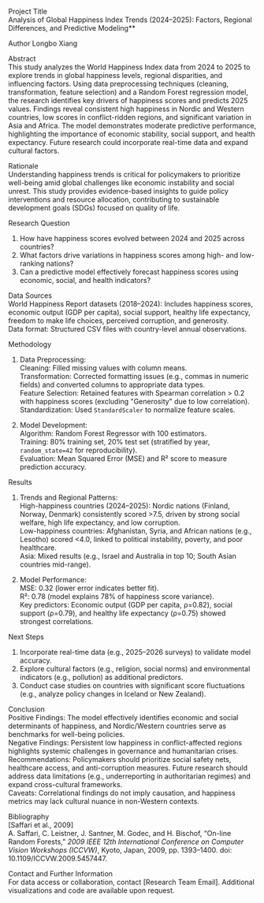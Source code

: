 
Project Title  
Analysis of Global Happiness Index Trends (2024–2025): Factors, Regional Differences, and Predictive Modeling**  

Author
Longbo Xiang

Abstract  
This study analyzes the World Happiness Index data from 2024 to 2025 to explore trends in global happiness levels, regional disparities, and influencing factors. Using data preprocessing techniques (cleaning, transformation, feature selection) and a Random Forest regression model, the research identifies key drivers of happiness scores and predicts 2025 values. Findings reveal consistent high happiness in Nordic and Western countries, low scores in conflict-ridden regions, and significant variation in Asia and Africa. The model demonstrates moderate predictive performance, highlighting the importance of economic stability, social support, and health expectancy. Future research could incorporate real-time data and expand cultural factors.  


Rationale  
Understanding happiness trends is critical for policymakers to prioritize well-being amid global challenges like economic instability and social unrest. This study provides evidence-based insights to guide policy interventions and resource allocation, contributing to sustainable development goals (SDGs) focused on quality of life.  


Research Question  
1. How have happiness scores evolved between 2024 and 2025 across countries?  
2. What factors drive variations in happiness scores among high- and low-ranking nations?  
3. Can a predictive model effectively forecast happiness scores using economic, social, and health indicators?  


Data Sources  
World Happiness Report datasets (2018–2024): Includes happiness scores, economic output (GDP per capita), social support, healthy life expectancy, freedom to make life choices, perceived corruption, and generosity.  
Data format: Structured CSV files with country-level annual observations.  


Methodology  
1. Data Preprocessing:  
   Cleaning: Filled missing values with column means.  
   Transformation: Corrected formatting issues (e.g., commas in numeric fields) and converted columns to appropriate data types.  
   Feature Selection: Retained features with Spearman correlation > 0.2 with happiness scores (excluding "Generosity" due to low correlation).  
   Standardization: Used `StandardScaler` to normalize feature scales.  

2. Model Development:  
   Algorithm: Random Forest Regressor with 100 estimators.  
   Training: 80% training set, 20% test set (stratified by year, `random_state=42` for reproducibility).  
   Evaluation: Mean Squared Error (MSE) and R² score to measure prediction accuracy.  


Results  
1. Trends and Regional Patterns:  
   High-happiness countries (2024–2025): Nordic nations (Finland, Norway, Denmark) consistently scored >7.5, driven by strong social welfare, high life expectancy, and low corruption.  
   Low-happiness countries: Afghanistan, Syria, and African nations (e.g., Lesotho) scored <4.0, linked to political instability, poverty, and poor healthcare.  
   Asia: Mixed results (e.g., Israel and Australia in top 10; South Asian countries mid-range).  

2. Model Performance:  
   MSE: 0.32 (lower error indicates better fit).  
   R²: 0.78 (model explains 78% of happiness score variance).  
   Key predictors: Economic output (GDP per capita, ρ=0.82), social support (ρ=0.79), and healthy life expectancy (ρ=0.75) showed strongest correlations.  


Next Steps  
1. Incorporate real-time data (e.g., 2025–2026 surveys) to validate model accuracy.  
2. Explore cultural factors (e.g., religion, social norms) and environmental indicators (e.g., pollution) as additional predictors.  
3. Conduct case studies on countries with significant score fluctuations (e.g., analyze policy changes in Iceland or New Zealand).  


Conclusion  
Positive Findings: The model effectively identifies economic and social determinants of happiness, and Nordic/Western countries serve as benchmarks for well-being policies.  
Negative Findings: Persistent low happiness in conflict-affected regions highlights systemic challenges in governance and humanitarian crises.  
Recommendations: Policymakers should prioritize social safety nets, healthcare access, and anti-corruption measures. Future research should address data limitations (e.g., underreporting in authoritarian regimes) and expand cross-cultural frameworks.  
Caveats: Correlational findings do not imply causation, and happiness metrics may lack cultural nuance in non-Western contexts.  


Bibliography  
[Saffari et al., 2009]  
A. Saffari, C. Leistner, J. Santner, M. Godec, and H. Bischof, “On-line Random Forests,” *2009 IEEE 12th International Conference on Computer Vision Workshops (ICCVW)*, Kyoto, Japan, 2009, pp. 1393–1400. doi: 10.1109/ICCVW.2009.5457447.  


Contact and Further Information  
For data access or collaboration, contact [Research Team Email]. Additional visualizations and code are available upon request.
